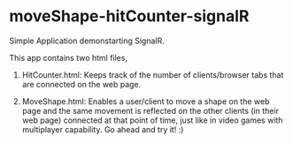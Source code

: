 # moveShape-hitCounter-signalR
Simple Application demonstarting SignalR.

This app contains two html files, 

1) HitCounter.html: Keeps track of the number of clients/browser tabs that are connected on the web page.
   
2) MoveShape.html: Enables a user/client to move a shape on the web page and the same movement is reflected on the other clients (in their web page) connected at that point of time, just like in video games with multiplayer capability. Go ahead and try it! :)

